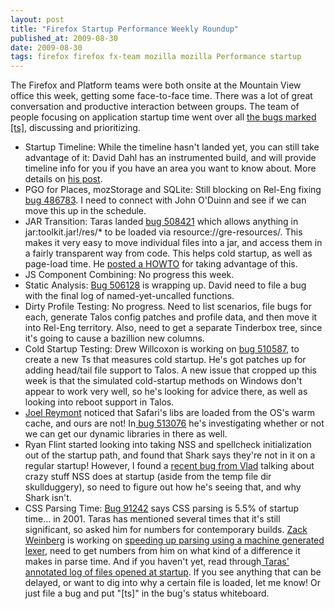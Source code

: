 ```yaml
---
layout: post
title: "Firefox Startup Performance Weekly Roundup"
published_at: 2009-08-30
date: 2009-08-30
tags: firefox firefox fx-team mozilla mozilla Performance startup
---
```


The Firefox and Platform teams were both onsite at the Mountain View office this week, getting some face-to-face time. There was a lot of great conversation and productive interaction between groups. The team of people focusing on application startup time went over all [the bugs marked [ts]](https://bugzilla.mozilla.org/buglist.cgi?quicksearch=sw:[ts]), discussing and prioritizing.

*   Startup Timeline: While the timeline hasn't landed yet, you can still take advantage of it: David Dahl has an instrumented build, and will provide timeline info for you if you have an area you want to know about. More details on [his post](http://daviddahl.blogspot.com/2009/08/functiontimertimeline-update.html).
*   PGO for Places, mozStorage and SQLite: Still blocking on Rel-Eng fixing [bug 486783](https://bugzilla.mozilla.org/show_bug.cgi?id=486783). I need to connect with John O'Duinn and see if we can move this up in the schedule.
*   JAR Transition: Taras landed [bug 508421](https://bugzilla.mozilla.org/show_bug.cgi?id=508421) which allows anything in jar:toolkit.jar!/res/* to be loaded via resource://gre-resources/. This makes it very easy to move individual files into a jar, and access them in a fairly transparent way from code. This helps cold startup, as well as page-load time. He [posted a HOWTO](http://blog.mozilla.com/tglek/2009/08/27/moving-files-into-jars/) for taking advantage of this.
*   JS Component Combining: No progress this week.
*   Static Analysis: [Bug 506128](https://bugzilla.mozilla.org/show_bug.cgi?id=506128) is wrapping up. David need to file a bug with the final log of named-yet-uncalled functions.
*   Dirty Profile Testing: No progress. Need to list scenarios, file bugs for each, generate Talos config patches and profile data, and then move it into Rel-Eng territory. Also, need to get a separate Tinderbox tree, since it's going to cause a bazillion new columns.
*   Cold Startup Testing: Drew Willcoxon is working on [bug 510587](https://bugzilla.mozilla.org/show_bug.cgi?id=510587), to create a new Ts that measures cold startup. He's got patches up for adding head/tail file support to Talos. A new issue that cropped up this week is that the simulated cold-startup methods on Windows don't appear to work very well, so he's looking for advice there, as well as looking into reboot support in Talos.
*   [Joel Reymont](http://wagerlabs.com/) noticed that Safari's libs are loaded from the OS's warm cache, and ours are not! In[ bug 513076](https://bugzilla.mozilla.org/show_bug.cgi?id=513076) he's investigating whether or not we can get our dynamic libraries in there as well.
*   Ryan Flint started looking into taking NSS and spellcheck initialization out of the startup path, and found that Shark says they're not in it on a regular startup! However, I found a [recent bug from Vlad](https://bugzilla.mozilla.org/show_bug.cgi?id=511515) talking about crazy stuff NSS does at startup (aside from the temp file dir skullduggery), so need to figure out how he's seeing that, and why Shark isn't.
*   CSS Parsing Time: [Bug 91242](https://bugzilla.mozilla.org/show_bug.cgi?id=91242) says CSS parsing is 5.5% of startup time... in 2001. Taras has mentioned several times that it's still significant, so asked him for numbers for contemporary builds. [Zack Weinberg](http://zwol.livejournal.com/) is working on [speeding up parsing using a machine generated lexer](https://bugzilla.mozilla.org/show_bug.cgi?id=513149), need to get numbers from him on what kind of a difference it makes in parse time.
And if you haven't yet, read through[ Taras' annotated log of files opened at startup](http://blog.mozilla.com/tglek/2009/08/20/cleaning-up-startup-disk-io/). If you see anything that can be delayed, or want to dig into why a certain file is loaded, let me know! Or just file a bug and put "[ts]" in the bug's status whiteboard.